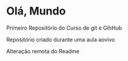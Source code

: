 # Olá, Mundo
 Primeiro Repositório do Curso de git e GihHub

Repositório criado durante uma aula aovivo

Alteração remota do Readme
